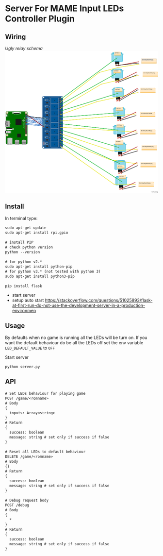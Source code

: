 # Server For MAME Input LEDs Controller Plugin

## Wiring

_Ugly relay schema_
![WIRING](img/MILCP_wiring.png)

## Install

In terminal type:

```
sudo apt-get update
sudo apt-get install rpi.gpio

# install PIP
# check python version
python --version

# for python v2.*
sudo apt-get install python-pip
# for python v3.* (not tested with python 3)
sudo apt-get install python3-pip

pip install flask
```

- start server
- setup auto start https://stackoverflow.com/questions/51025893/flask-at-first-run-do-not-use-the-development-server-in-a-production-environmen

## Usage

By defaults when no game is running all the LEDs will be turn on.
If you want the default behaviour do be all the LEDs off set the env variable `LED_DEFAULT_VALUE` to `OFF`

Start server

```
python server.py
```

## API

```
# Set LEDs behaviour for playing game
POST /game/<romname>
# Body
{
  inputs: Array<string>
}
# Return
{
  success: boolean
  message: string # set only if success if false
}

# Reset all LEDs to default behaviour
DELETE /game/<romname>
# Body
{}
# Return
{
  success: boolean
  message: string # set only if success if false
}

# Debug request body
POST /debug
# Body
{
  *
}
# Return
{
  success: boolean
  message: string # set only if success if false
}
```
